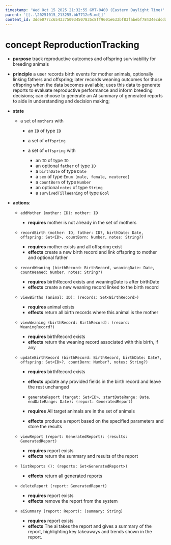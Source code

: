 ```yaml
---
timestamp: 'Wed Oct 15 2025 21:32:55 GMT-0400 (Eastern Daylight Time)'
parent: '[[..\20251015_213255.bb7712e5.md]]'
content_id: 3dde077cc65433750934507835c8ff9601e633bf83fabebf78434ecdcda42ab0
---
```


# concept ReproductionTracking

* **purpose** track reproductive outcomes and offspring survivability for breeding animals

* **principle**
  a user records birth events for mother animals, optionally linking fathers and offspring;
  later records weaning outcomes for those offspring when the data becomes available;
  uses this data to generate reports to evaluate reproductive performance and inform breeding decisions;
  can choose to generate an AI summary of generated reports to aide in understanding and decision making;

* **state**
  * a set of `mothers` with
    * an `ID` of type `ID`

    * a set of `offspring`

    * a set of `offspring` with
      * an `ID` of type `ID`
      * an optional `father` of type `ID`
      * a `birthDate` of type `Date`
      * a `sex` of type `Enum [male, female, neutered]`
      * a `countBorn` of type `Number`
      * an optional `notes` of type `String`
      * a `survivedTillWeaning` of type `Bool`

* **actions**:
  * `addMother (mother: ID): mother: ID`
    * **requires** mother is not already in the set of mothers

  * `recordBirth (mother: ID, father: ID?, birthDate: Date, offspring: Set<ID>, countBorn: Number, notes: String?)`
    * **requires** mother exists and all offspring exist
    * **effects** create a new birth record and link offspring to mother and optional father

  * `recordWeaning (birthRecord: BirthRecord, weaningDate: Date, countWeaned: Number, notes: String?)`
    * **requires** birthRecord exists and weaningDate is after birthDate
    * **effects** create a new weaning record linked to the birth record

  * `viewBirths (animal: ID): (records: Set<BirthRecord>)`
    * **requires** animal exists
    * **effects** return all birth records where this animal is the mother

  * `viewWeaning (birthRecord: BirthRecord): (record: WeaningRecord?)`
    * **requires** birthRecord exists
    * **effects** return the weaning record associated with this birth, if any

  * `updateBirthRecord (birthRecord: BirthRecord, birthDate: Date?, offspring: Set<ID>?, countBorn: Number?, notes: String?)`
    * **requires** birthRecord exists

    * **effects** update any provided fields in the birth record and leave the rest unchanged

    * `generateReport (target: Set<ID>, startDateRange: Date, endDateRange: Date): (report: GeneratedReport)`

    * **requires** All target animals are in the set of animals

    * **effects** produce a report based on the specified parameters and store the results

  * `viewReport (report: GeneratedReport): (results: GeneratedReport)`
    * **requires** report exists
    * **effects** return the summary and results of the report

  * `listReports (): (reports: Set<GeneratedReport>)`
    * **effects** return all generated reports

  * `deleteReport (report: GeneratedReport)`
    * **requires** report exists
    * **effects** remove the report from the system

  * `aiSummary (report: Report): (summary: String)`
    * **requires** report exists
    * **effects** The ai takes the report and gives a summary of the report, highlighting key
      takeaways and trends shown in the report.
